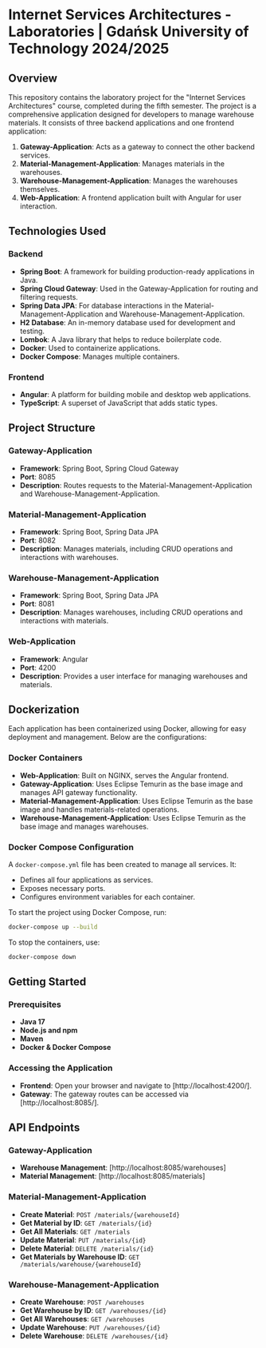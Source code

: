 # Internet Services Architectures - Laboratories | Gdańsk University of Technology 2024/2025

## Overview

This repository contains the laboratory project for the "Internet Services Architectures" course, completed during the fifth semester. The project is a comprehensive application designed for developers to manage warehouse materials. It consists of three backend applications and one frontend application:

1. **Gateway-Application**: Acts as a gateway to connect the other backend services.
2. **Material-Management-Application**: Manages materials in the warehouses.
3. **Warehouse-Management-Application**: Manages the warehouses themselves.
4. **Web-Application**: A frontend application built with Angular for user interaction.

## Technologies Used

### Backend

- **Spring Boot**: A framework for building production-ready applications in Java.
- **Spring Cloud Gateway**: Used in the Gateway-Application for routing and filtering requests.
- **Spring Data JPA**: For database interactions in the Material-Management-Application and Warehouse-Management-Application.
- **H2 Database**: An in-memory database used for development and testing.
- **Lombok**: A Java library that helps to reduce boilerplate code.
- **Docker**: Used to containerize applications.
- **Docker Compose**: Manages multiple containers.

### Frontend

- **Angular**: A platform for building mobile and desktop web applications.
- **TypeScript**: A superset of JavaScript that adds static types.

## Project Structure

### Gateway-Application

- **Framework**: Spring Boot, Spring Cloud Gateway
- **Port**: 8085
- **Description**: Routes requests to the Material-Management-Application and Warehouse-Management-Application.

### Material-Management-Application

- **Framework**: Spring Boot, Spring Data JPA
- **Port**: 8082
- **Description**: Manages materials, including CRUD operations and interactions with warehouses.

### Warehouse-Management-Application

- **Framework**: Spring Boot, Spring Data JPA
- **Port**: 8081
- **Description**: Manages warehouses, including CRUD operations and interactions with materials.

### Web-Application

- **Framework**: Angular
- **Port**: 4200
- **Description**: Provides a user interface for managing warehouses and materials.

## Dockerization

Each application has been containerized using Docker, allowing for easy deployment and management. Below are the configurations:

### Docker Containers

- **Web-Application**: Built on NGINX, serves the Angular frontend.
- **Gateway-Application**: Uses Eclipse Temurin as the base image and manages API gateway functionality.
- **Material-Management-Application**: Uses Eclipse Temurin as the base image and handles materials-related operations.
- **Warehouse-Management-Application**: Uses Eclipse Temurin as the base image and manages warehouses.

### Docker Compose Configuration

A `docker-compose.yml` file has been created to manage all services. It:

- Defines all four applications as services.
- Exposes necessary ports.
- Configures environment variables for each container.

To start the project using Docker Compose, run:

```sh
docker-compose up --build
```

To stop the containers, use:

```sh
docker-compose down
```

## Getting Started

### Prerequisites

- **Java 17**
- **Node.js and npm**
- **Maven**
- **Docker & Docker Compose**

### Accessing the Application

- **Frontend**: Open your browser and navigate to [http\://localhost:4200/].
- **Gateway**: The gateway routes can be accessed via [http\://localhost:8085/].

## API Endpoints

### Gateway-Application

- **Warehouse Management**: [http\://localhost:8085/warehouses]
- **Material Management**: [http\://localhost:8085/materials]

### Material-Management-Application

- **Create Material**: `POST /materials/{warehouseId}`
- **Get Material by ID**: `GET /materials/{id}`
- **Get All Materials**: `GET /materials`
- **Update Material**: `PUT /materials/{id}`
- **Delete Material**: `DELETE /materials/{id}`
- **Get Materials by Warehouse ID**: `GET /materials/warehouse/{warehouseId}`

### Warehouse-Management-Application

- **Create Warehouse**: `POST /warehouses`
- **Get Warehouse by ID**: `GET /warehouses/{id}`
- **Get All Warehouses**: `GET /warehouses`
- **Update Warehouse**: `PUT /warehouses/{id}`
- **Delete Warehouse**: `DELETE /warehouses/{id}`
